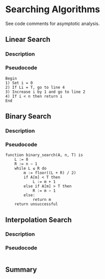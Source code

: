 # Searching Algorithms
See code comments for asymptotic analysis.

## Linear Search
### Description
### Pseudocode
```
Begin
1) Set i = 0
2) If Li = T, go to line 4
3) Increase i by 1 and go to line 2
4) If i < n then return i
End
```


## Binary Search
### Description
### Pseudocode
```
function binary_search(A, n, T) is
    L := 0
    R := n − 1
    while L ≤ R do
        m := floor((L + R) / 2)
        if A[m] < T then
            L := m + 1
        else if A[m] > T then
            R := m − 1
        else:
            return m
    return unsuccessful
```


## Interpolation Search
### Description
### Pseudocode
```
```

## Summary